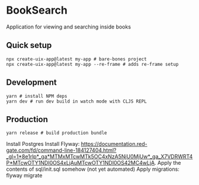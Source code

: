 # BookSearch
Application for viewing and searching inside books

## Quick setup
```shell
npx create-uix-app@latest my-app # bare-bones project
npx create-uix-app@latest my-app --re-frame # adds re-frame setup
```

## Development
```shell
yarn # install NPM deps
yarn dev # run dev build in watch mode with CLJS REPL
```

## Production
```shell
yarn release # build production bundle
```

Install Postgres
Install Flyway: https://documentation.red-gate.com/fd/command-line-184127404.html?_gl=1*8e1rlp*_ga*MTMxMTcwMTk5OC4xNzA5NjU0MjUw*_ga_X7VDRWRT4P*MTcwOTY1NDI0OS4xLjAuMTcwOTY1NDI0OS42MC4wLjA.
Apply the contents of sql/init.sql somehow (not yet automated)
Apply migrations:
    flyway migrate
